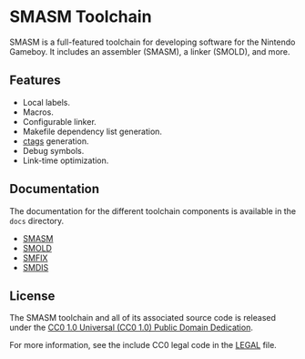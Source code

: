 # SMASM Toolchain

SMASM is a full-featured toolchain for developing software for the Nintendo
Gameboy. It includes an assembler (SMASM), a linker (SMOLD), and more.

## Features

- Local labels.
- Macros.
- Configurable linker.
- Makefile dependency list generation.
- [ctags](https://en.wikipedia.org/wiki/Ctags) generation.
- Debug symbols.
- Link-time optimization.

## Documentation

The documentation for the different toolchain components is available in the
`docs` directory.

- [SMASM](docs/smasm.md)
- [SMOLD](docs/smold.md)
- [SMFIX](docs/smfix.md)
- [SMDIS](docs/smdis.md)

## License

The SMASM toolchain and all of its associated source code is released under the
[CC0 1.0 Universal (CC0 1.0) Public Domain Dedication](https://creativecommons.org/publicdomain/zero/1.0/).

For more information, see the include CC0 legal code in the [LEGAL](LEGAL) file.
